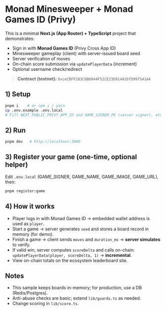 
# Monad Minesweeper + Monad Games ID (Privy)

This is a minimal **Next.js (App Router) + TypeScript** project that demonstrates:
- Sign in with **Monad Games ID** (Privy Cross App ID)
- Minesweeper gameplay (client) with server-issued board seed
- Server verification of moves
- On-chain score submission via `updatePlayerData` (increment)
- Optional username check/redirect

> **Contract (testnet):** `0xceCBFF203C8B6044F52CE23D914A1bfD997541A4`  

## 1) Setup
```bash
pnpm i    # or npm i / yarn
cp .env.example .env.local
# Fill NEXT_PUBLIC_PRIVY_APP_ID and GAME_SIGNER_PK (server signer), etc.
```

## 2) Run
```bash
pnpm dev   # http://localhost:3000
```

## 3) Register your game (one-time, optional helper)
Edit `.env.local` (GAME_SIGNER, GAME_NAME, GAME_IMAGE, GAME_URL), then:
```bash
pnpm register:game
```

## 4) How it works
- Player logs in with Monad Games ID → embedded wallet address is used as `player`.
- Start a game → server generates `seed` and stores a board record in memory (for demo).
- Finish a game → client sends `moves` and `duration_ms` → **server simulates** to verify.
- If valid win, server computes `scoreDelta` and calls on-chain:
  `updatePlayerData(player, scoreDelta, 1)` → **incremental**.
- View on-chain totals on the ecosystem leaderboard site.

## Notes
- This sample keeps boards in-memory; for production, use a DB (Redis/Postgres).
- Anti-abuse checks are basic; extend `lib/guards.ts` as needed.
- Change scoring in `lib/score.ts`.
